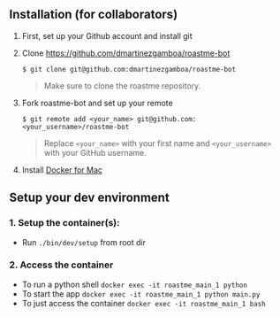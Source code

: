 ## Installation (for collaborators)

1. First, set up your Github account and install git

1. Clone https://github.com/dmartinezgamboa/roastme-bot
   ```
   $ git clone git@github.com:dmartinezgamboa/roastme-bot
   ```
   > Make sure to clone the roastme repository.

1. Fork roastme-bot and set up your remote
   ```
   $ git remote add <your_name> git@github.com:<your_username>/roastme-bot
   ```
   > Replace `<your_name>` with your first name and `<your_username>` with your GitHub username.

1. Install [Docker for Mac](https://docs.docker.com/docker-for-mac/)


## Setup your dev environment

### 1. Setup the container(s):
- Run `./bin/dev/setup` from root dir
### 2. Access the container
- To run a python shell `docker exec -it roastme_main_1 python`
- To start the app `docker exec -it roastme_main_1 python main.py`
- To just access the container `docker exec -it roastme_main_1 bash`
